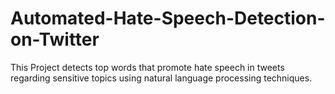 # Automated-Hate-Speech-Detection-on-Twitter
This Project detects top words that promote hate speech in tweets regarding sensitive topics using natural language processing techniques.
